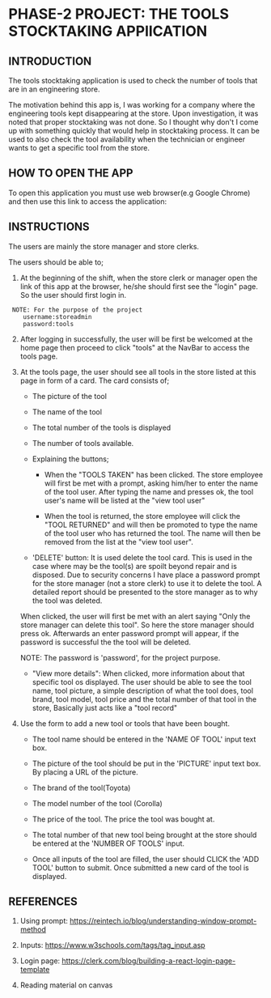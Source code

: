 # PHASE-2 PROJECT: THE TOOLS STOCKTAKING APPlICATION

## INTRODUCTION
  The tools stocktaking application is used to check the number of tools that are in an engineering store.

  The motivation behind this app is, I was working for a company where the engineering tools kept disappearing at the store. Upon investigation, it was noted that proper stocktaking was not done. So I thought why don't I come up with something quickly that would help in stocktaking process. It can be used to also check the tool availability when the technician or engineer wants to get a specific tool from the store.


## HOW TO OPEN THE APP
  To open this application you must use web browser(e.g Google Chrome) and then use this link to access the application:

     

## INSTRUCTIONS
   The users are mainly the store manager and store clerks.

   The users should be able to;
   
   1. At the beginning of the shift, when the store clerk or manager open the link of this app at the browser, he/she should first see the "login" page. So the user should first login in.

     NOTE: For the purpose of the project
        username:storeadmin
        password:tools

   2. After logging in successfully, the user will be first be welcomed at the home page then proceed to click "tools" at the NavBar to access the tools page.

   3. At the tools page, the user should see all tools in the store listed at this page in form of a card. The card consists of;

       * The picture of the tool

       * The name of the tool

       * The total number of the tools  is displayed

       * The number of tools available.

       * Explaining the buttons;

          - When the "TOOLS TAKEN" has been clicked. The store employee will first be met with a prompt, asking him/her to enter the name of the tool user. After typing the name and presses ok, the tool user's name will be listed at the "view tool user"

          - When the tool is returned, the store employee will click the "TOOL RETURNED" and will then be promoted to type the name of the tool user who has returned the tool. The name will then be removed from the list at the "view tool user".


       * 'DELETE' button: It is used delete the tool card. This is used in the case where may be the tool(s) are spoilt beyond repair and is disposed. Due to security concerns I have place a password prompt for the store manager (not a store clerk) to use it to delete the tool. A detailed report should be presented to the store manager as to why the tool was deleted. 
        
        When clicked, the user will first be met with an alert saying "Only the store manager can delete this tool". So here the store manager should press ok. Afterwards an enter password prompt will appear, if the password is successful the the tool will be deleted.

       NOTE: The password is 'password', for the project purpose.

       * "View more details": When clicked, more information about that specific tool os displayed. The user should be able to see the tool name, tool picture, a simple description of what the tool does, tool brand, tool model, tool price and the total number of that tool in the store, Basically just acts like a "tool record"


   4. Use the form to add a new tool or tools that have been bought.
       
       * The tool name should be entered in the 'NAME OF TOOL' input text box. 

       * The picture of the tool should be put in the 'PICTURE' input text box. By placing a URL of the picture.   
       
       * The brand of the tool(Toyota)

       * The model number of the tool (Corolla)

       * The price of the tool. The price the tool was bought at.

       * The total number of that new tool being brought at the store should be entered at the 'NUMBER OF TOOLS' input.

       * Once all inputs of the tool are filled, the user should CLICK the 'ADD TOOL' button to submit. Once submitted a new card of the tool is displayed.




## REFERENCES
1. Using prompt: https://reintech.io/blog/understanding-window-prompt-method

2. Inputs: https://www.w3schools.com/tags/tag_input.asp

3. Login page: https://clerk.com/blog/building-a-react-login-page-template

4. Reading material on canvas